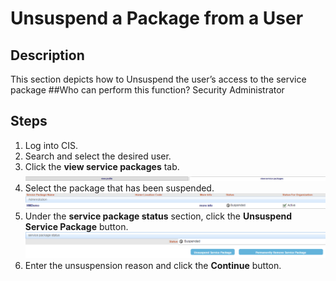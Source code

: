 # Unsuspend a Package from a User
## Description
This section depicts how to Unsuspend the user’s access to the service package
##Who can perform this function?
Security Administrator

## Steps
1. Log into CIS.
2. Search and select the desired user.
3. Click the **view service packages** tab.
![](spu-3.png)
4. Select the package that has been suspended.
![](upu-4.png)
5. Under the **service package status** section, click the **Unsuspend Service Package** button.
![](upu-5.png)
6. Enter the unsuspension reason and click the **Continue** button.